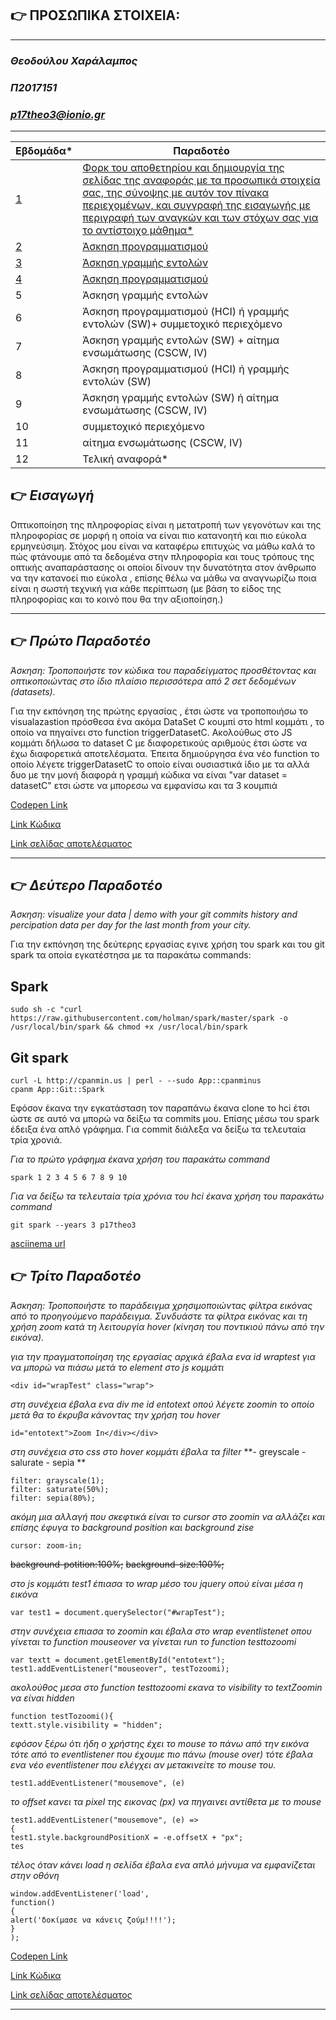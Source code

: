 ## :point_right: ΠΡΟΣΩΠΙΚΑ ΣΤΟΙΧΕΙΑ:

- - - -
### *Θεοδούλου Χαράλαμπος*
### *Π2017151*
### *p17theo3@ionio.gr*

- - - -


| Εβδομάδα* | Παραδοτέο |
| --- | --- |
| <a href="#Paradoteo0">1</a> |<a href="#Paradoteo0">Φορκ του αποθετηρίου και δημιουργία της σελίδας της αναφοράς με τα προσωπικά στοιχεία σας, της σύνοψης με αυτόν τον πίνακα περιεχομένων, και συγγραφή της εισαγωγής με περιγραφή των αναγκών και των στόχων σας για το αντίστοιχο μάθημα* </a> |
|<a href="#Paradoteo1"> 2</a> | <a href="#Paradoteo1">Άσκηση προγραμματισμού </a>|
| <a href="#Paradoteo2"> 3</a>  |<a href="#Paradoteo2"> Άσκηση γραμμής εντολών </a>|
| <a href="#Paradoteo3"> 4</a>  |<a href="#Paradoteo3"> Άσκηση προγραμματισμού </a>|
| 5 | Άσκηση γραμμής εντολών |
| 6 | Άσκηση προγραμματισμού (HCI) ή γραμμής εντολών (SW)+ συμμετοχικό περιεχόμενο |
| 7 | Άσκηση γραμμής εντολών (SW) + αίτημα ενσωμάτωσης (CSCW, IV) |
| 8 | Άσκηση προγραμματισμού (HCI) ή γραμμής εντολών (SW) |
| 9 | Άσκηση γραμμής εντολών (SW) ή αίτημα ενσωμάτωσης (CSCW, IV) |
| 10 | συμμετοχικό περιεχόμενο |
| 11 | αίτημα ενσωμάτωσης (CSCW, IV) |
| 12 | Τελική αναφορά* |



## <a name="Paradoteo0">:point_right: *Εισαγωγή*</a>

Οπτικοποίηση της πληροφορίας είναι η μετατροπή των γεγονότων και της πληροφορίας σε μορφή η οποία να είναι πιο κατανοητή και πιο εύκολα ερμηνεύσιμη. Στόχος μου είναι να καταφέρω  επιτυχώς να μάθω καλά  το πώς  φτάνουμε από τα δεδομένα στην πληροφορία και τους  τρόπους της οπτικής αναπαράστασης οι οποίοι δίνουν την δυνατότητα στον άνθρωπο να την κατανοεί πιο εύκολα , επίσης  θέλω να μάθω να αναγνωρίζω ποια είναι η σωστή τεχνική για κάθε περίπτωση (με βάση το είδος της πληροφορίας και το κοινό που θα την αξιοποίηση.)
- - - -




## <a name="Paradoteo1">:point_right: *Πρώτο Παραδοτέο*</a>
*Άσκηση: Τροποποιήστε τον κώδικα του παραδείγματος προσθέτοντας και οπτικοποιώντας στο ίδιο πλαίσιο περισσότερα από 2 σετ δεδομένων (datasets).*

Για την εκπόνηση της πρώτης εργασίας , έτσι ώστε να τροποποιήσω το visualazastion πρόσθεσα  ένα ακόμα   DataSet C κουμπί στο html κομμάτι , το οποίο να πηγαίνει στο function triggerDatasetC. Ακολούθως στo JS κομμάτι δήλωσα το dataset C με διαφορετικούς αριθμούς έτσι ώστε να έχω διαφορετικά αποτελέσματα.  Έπειτα δημιούργησα ένα νέο function το οποίο λέγετε triggerDatasetC το οποίο είναι ουσιαστικά ίδιο με τα αλλά δυο με την μονή διαφορά  η γραμμή κώδικα να είναι "var dataset = datasetC" ετσι ώστε να μπορεσω να εμφανίσω και τα 3 κουμπιά 

[Codepen Link](https://codepen.io/p17theo3/pen/NWrrNWe)

[Link Κώδικα](https://github.com/p17theo3/site/blob/master/_remix/visualization-dataset.md)

[Link σελίδας αποτελέσματος](https://p17theo3.netlify.app/remix/visualization-dataset/)
  
- - - -



## <a name="Paradoteo2">:point_right: *Δεύτερο Παραδοτέο*</a>
*Άσκηση: visualize your data | demo with your git commits history and percipation data per day for the last month from your city.*

Για την εκπόνηση της δεύτερης  εργασίας εγινε χρήση του spark και του git spark τα οποία εγκατέστησα με τα παρακάτω commands:

## Spark
```
sudo sh -c "curl https://raw.githubusercontent.com/holman/spark/master/spark -o /usr/local/bin/spark && chmod +x /usr/local/bin/spark
```

## Git spark
```
curl -L http://cpanmin.us | perl - --sudo App::cpanminus
cpanm App::Git::Spark
```

Εφόσον έκανα την εγκατάσταση τον παραπάνω έκανα clone το hci έτσι ώστε σε αυτό να μπορώ να δείξω τα commits μου. Επίσης μέσω του spark έδειξα ένα απλό γράφημα. Για commit διάλεξα να δείξω τα τελευταία τρία χρονιά.



*Για το πρώτο γράφημα έκανα χρήση του παρακάτω command*
```
spark 1 2 3 4 5 6 7 8 9 10
```








*Για να δείξω τα τελευταία τρία χρόνια του hci έκανα χρήση του παρακάτω command*

```
git spark --years 3 p17theo3
```


[asciinema url](https://asciinema.org/a/367741)


## <a name="Paradoteo3">:point_right: *Τρίτο Παραδοτέο*</a>
*Άσκηση: Τροποποιήστε το παράδειγμα χρησιμοποιώντας φίλτρα εικόνας από το προηγούμενο παράδειγμα. Συνδυάστε τα φίλτρα εικόνας και τη χρήση zoom κατά τη λειτουργία hover (κίνηση του ποντικιού πάνω από την εικόνα).*


*για την πραγματοποίηση της εργασίας αρχικά έβαλα ενα id wraptest για να μπορώ να πιάσω μετά το element στο js κομμάτι*
```
<div id="wrapTest" class="wrap">
  ```
*στη συνέχεια έβαλα ενα div me id entotext οπού λέγετε zoomin το οποίο μετά θα το έκρυβα κάνοντας την χρήση του hover*
```
id="entotext">Zoom In</div></div>
```
*στη συνέχεια στο css  στο hover κομμάτι έβαλα τα filter* **- greyscale - salurate - sepia **
```
filter: grayscale(1);
filter: saturate(50%);
filter: sepia(80%);
```
*ακόμη μια αλλαγή που σκεφτικά είναι το cursor στο zoomin να αλλάζει και επίσης έφυγα το background position και background zise*
```
cursor: zoom-in;
```
~~background-potition:100%;~~
~~background-size:100%;~~

*στο js κομμάτι test1 έπιασα το wrap  μέσο του jquery οπού είναι μέσα η εικόνα*
```
var test1 = document.querySelector("#wrapTest");
```
*στην συνέχεια επιασα το zoomin και έβαλα στο wrap eventlistenet οπου γίνεται το function mouseover να γίνεται run το function testtozoomi*
```
var textt = document.getElementById("entotext");
test1.addEventListener("mouseover", testTozoomi);
```

*ακολούθος μεσα στο function testtozoomi εκανα το visibility το textZoomin να είναι hidden*
```
function testTozoomi(){
textt.style.visibility = "hidden";
```
 *εφόσον ξέρω ότι ήδη ο χρήστης έχει το  mouse το πάνω από την εικόνα τότε από το eventlistener που έχουμε πιο πάνω (mouse over) τότε έβαλα ενα νέο eventlistener που ελέγχει αν μετακινείτε το mouse του.*
```
test1.addEventListener("mousemove", (e)
```

*το offset κανει τα pixel της εικονας (px)  να πηγαινει αντίθετα με το mouse*
```
test1.addEventListener("mousemove", (e) =>
{
test1.style.backgroundPositionX = -e.offsetX + "px";
tes
```


*τέλος όταν κάνει load η σελίδα έβαλα ενα απλό μήνυμα να εμφανίζεται στην οθόνη*
```
window.addEventListener('load',
function()
{
alert('δοκίμασε να κάνεις ζούμ!!!!');
}
);
```




[Codepen Link](https://codepen.io/p17theo3/pen/oNLdZRO)

[Link Κώδικα](https://github.com/p17theo3/site/blob/master/_remix/image-zoom.md)

[Link σελίδας αποτελέσματος](https://p17theo3.netlify.app/remix/image-zoom/)
  
- - - -






